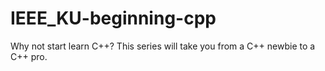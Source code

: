 # IEEE_KU-beginning-cpp
Why not start learn C++? This series will take you from a C++ newbie to a C++ pro.
